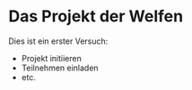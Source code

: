 # Das Projekt der Welfen
Dies ist ein erster Versuch:

* Projekt initiieren
* Teilnehmen einladen
* etc.
